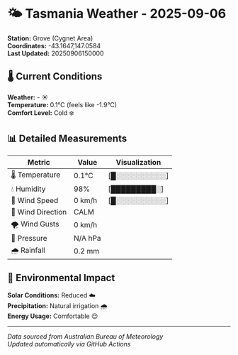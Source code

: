 # 🌤️ Tasmania Weather - 2025-09-06

**Station:** Grove (Cygnet Area)  
**Coordinates:** -43.1647,147.0584  
**Last Updated:** 20250906150000

## 🌡️ Current Conditions

**Weather:** - ☀️  
**Temperature:** 0.1°C (feels like -1.9°C)  
**Comfort Level:** Cold ❄️

## 📊 Detailed Measurements

| Metric | Value | Visualization |
|--------|-------|---------------|
| 🌡️ Temperature | 0.1°C | [█░░░░░░░░░░] |
| 💧 Humidity | 98% | [█████████░] |
| 💨 Wind Speed | 0 km/h | [█░░░░░░░░░░] |
| 🧭 Wind Direction | CALM | |
| 🌪️ Wind Gusts | 0 km/h | |
| 🔽 Pressure | N/A hPa | |
| 🌧️ Rainfall | 0.2 mm | |

## 🌱 Environmental Impact

**Solar Conditions:** Reduced ☁️  
**Precipitation:** Natural irrigation 🌧️  
**Energy Usage:** Comfortable 😌

---
*Data sourced from Australian Bureau of Meteorology*  
*Updated automatically via GitHub Actions*

